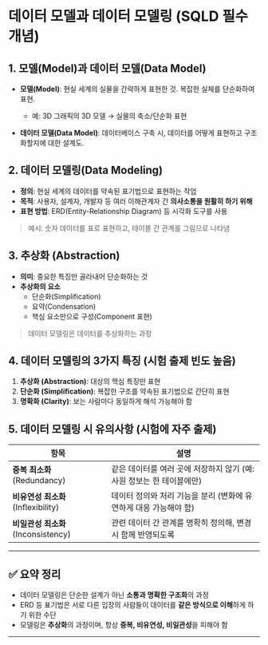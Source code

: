 # 데이터 모델과 데이터 모델링 (SQLD 필수 개념)

## 1. 모델(Model)과 데이터 모델(Data Model)

- **모델(Model)**: 현실 세계의 실물을 간략하게 표현한 것. 복잡한 실체를 단순화하여 표현.
  - 예: 3D 그래픽의 3D 모델 → 실물의 축소/단순화 표현

- **데이터 모델(Data Model)**: 데이터베이스 구축 시, 데이터를 어떻게 표현하고 구조화할지에 대한 설계도.

## 2. 데이터 모델링(Data Modeling)

- **정의**: 현실 세계의 데이터를 약속된 표기법으로 표현하는 작업
- **목적**: 사용자, 설계자, 개발자 등 여러 이해관계자 간 **의사소통을 원활히 하기 위해**
- **표현 방법**: ERD(Entity-Relationship Diagram) 등 시각화 도구를 사용

> 예시: 숫자 데이터를 표로 표현하고, 테이블 간 관계를 그림으로 나타냄

## 3. 추상화 (Abstraction)

- **의미**: 중요한 특징만 골라내어 단순화하는 것
- **추상화의 요소**
  - 단순화(Simplification)
  - 요약(Condensation)
  - 핵심 요소만으로 구성(Component 표현)

> 데이터 모델링은 데이터를 추상화하는 과정

## 4. 데이터 모델링의 3가지 특징 (시험 출제 빈도 높음)

1. **추상화 (Abstraction)**: 대상의 핵심 특징만 표현
2. **단순화 (Simplification)**: 복잡한 구조를 약속된 표기법으로 간단히 표현
3. **명확화 (Clarity)**: 보는 사람마다 동일하게 해석 가능해야 함

## 5. 데이터 모델링 시 유의사항 (시험에 자주 출제)

| 항목             | 설명 |
|------------------|------|
| **중복 최소화** (Redundancy) | 같은 데이터를 여러 곳에 저장하지 않기 (예: 사원 정보는 한 테이블에만) |
| **비유연성 최소화** (Inflexibility) | 데이터 정의와 처리 기능을 분리 (변화에 유연하게 대응 가능해야 함) |
| **비일관성 최소화** (Inconsistency) | 관련 데이터 간 관계를 명확히 정의해, 변경 시 함께 반영되도록 |

---

## ✅ 요약 정리

- 데이터 모델링은 단순한 설계가 아닌 **소통과 명확한 구조화**의 과정
- ERD 등 표기법은 서로 다른 입장의 사람들이 데이터를 **같은 방식으로 이해**하게 하기 위한 수단
- 모델링은 **추상화**의 과정이며, 항상 **중복, 비유연성, 비일관성**을 피해야 함

---

